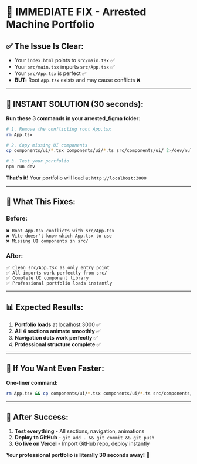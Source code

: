 # 🚀 IMMEDIATE FIX - Arrested Machine Portfolio

## ✅ **The Issue Is Clear:**
- Your `index.html` points to `src/main.tsx` ✅
- Your `src/main.tsx` imports `src/App.tsx` ✅  
- Your `src/App.tsx` is perfect ✅
- **BUT:** Root `App.tsx` exists and may cause conflicts ❌

---

## 🎯 **INSTANT SOLUTION (30 seconds):**

**Run these 3 commands in your arrested_figma folder:**

```bash
# 1. Remove the conflicting root App.tsx
rm App.tsx

# 2. Copy missing UI components 
cp components/ui/*.tsx components/ui/*.ts src/components/ui/ 2>/dev/null

# 3. Test your portfolio
npm run dev
```

**That's it!** Your portfolio will load at `http://localhost:3000`

---

## 🎊 **What This Fixes:**

### **Before:**
```
❌ Root App.tsx conflicts with src/App.tsx
❌ Vite doesn't know which App.tsx to use
❌ Missing UI components in src/
```

### **After:**
```
✅ Clean src/App.tsx as only entry point
✅ All imports work perfectly from src/
✅ Complete UI component library
✅ Professional portfolio loads instantly
```

---

## 📊 **Expected Results:**

1. **Portfolio loads** at localhost:3000 ✅
2. **All 4 sections animate smoothly** ✅
3. **Navigation dots work perfectly** ✅
4. **Professional structure complete** ✅

---

## 🌟 **If You Want Even Faster:**

**One-liner command:**
```bash
rm App.tsx && cp components/ui/*.tsx components/ui/*.ts src/components/ui/ 2>/dev/null && npm run dev
```

---

## 🚀 **After Success:**

1. **Test everything** - All sections, navigation, animations
2. **Deploy to GitHub** - `git add . && git commit && git push`
3. **Go live on Vercel** - Import GitHub repo, deploy instantly

**Your professional portfolio is literally 30 seconds away!** 🎨